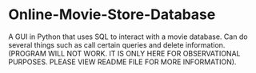 # Online-Movie-Store-Database
A GUI in Python that uses SQL to interact with a movie database. Can do several things such as call certain queries and delete information. (PROGRAM WILL NOT WORK. IT IS ONLY HERE FOR OBSERVATIONAL PURPOSES. PLEASE VIEW README FILE FOR MORE INFORMATION).
